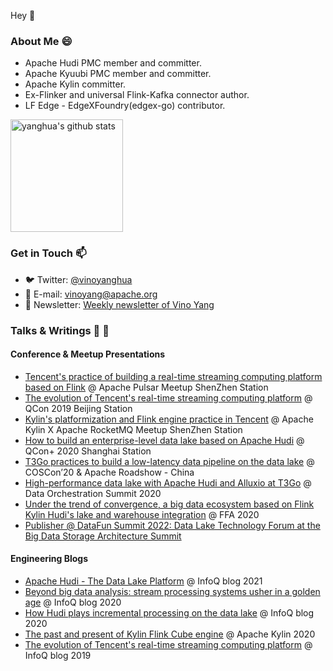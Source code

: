 Hey 👋

<!--
**yanghua/yanghua** is a ✨ _special_ ✨ repository because its `README.md` (this file) appears on your GitHub profile.

Here are some ideas to get you started:

- 🔭 I’m currently working on ...
- 🌱 I’m currently learning ...
- 👯 I’m looking to collaborate on ...
- 🤔 I’m looking for help with ...
- 💬 Ask me about ...
- 📫 How to reach me: ...
- 😄 Pronouns: ...
- ⚡ Fun fact: ...
-->


### About Me 😄

- Apache Hudi PMC member and committer.
- Apache Kyuubi PMC member and committer.
- Apache Kylin committer.
- Ex-Flinker and universal Flink-Kafka connector author.
- LF Edge - EdgeXFoundry(edgex-go) contributor.

<a href="https://github.com/yanghua">
  <img height="180em" src="https://github-readme-stats.vercel.app/api?username=yanghua&show_icons=true&theme=merko&count_private=true" alt="yanghua's github stats" />
</a>
<br/>

### Get in Touch 📫

- 🐦&nbsp;Twitter: [@vinoyanghua](https://twitter.com/vinoyang)
- 📮&nbsp;E-mail: [vinoyang@apache.org](mailto:vinoyang@apache.org)
- 📮&nbsp;Newsletter: [Weekly newsletter of Vino Yang](https://www.getrevue.co/profile/vinoyang)

### Talks & Writings 💬 📝
#### Conference & Meetup Presentations
- [Tencent's practice of building a real-time streaming computing platform based on Flink](https://zhuanlan.zhihu.com/p/72169841) @ Apache Pulsar Meetup ShenZhen Station
- [The evolution of Tencent's real-time streaming computing platform](https://qcon.infoq.cn/2019/beijing/presentation/1497) @ QCon 2019 Beijing Station
- [Kylin's platformization and Flink engine practice in Tencent](https://zhuanlan.zhihu.com/p/89669786) @ Apache Kylin X Apache RocketMQ Meetup ShenZhen Station
- [How to build an enterprise-level data lake based on Apache Hudi](https://qconplus.infoq.cn/2020/shanghai/presentation/2646) @ QCon+ 2020 Shanghai Station
- [T3Go practices to build a low-latency data pipeline on the data lake](https://mp.weixin.qq.com/s/jfDDsdHV-qfouz-NlK_ZFQ) @ COSCon’20 & Apache Roadshow - China
- [High-performance data lake with Apache Hudi and Alluxio at T3Go](https://www.alluxio.io/data-orchestration-summit-2020/#schedule) @ Data Orchestration Summit 2020
- [Under the trend of convergence, a big data ecosystem based on Flink Kylin Hudi's lake and warehouse integration](https://developer.aliyun.com/article/783634) @ FFA 2020
- [Publisher @ DataFun Summit 2022: Data Lake Technology Forum at the Big Data Storage Architecture Summit](https://mp.weixin.qq.com/s/IX_P09wW2PyMcEwpl0MjUw)

#### Engineering Blogs
  - [Apache Hudi - The Data Lake Platform](https://mp.weixin.qq.com/s/kj0wH34trDhmtWqOU7rkzQ) @ InfoQ blog 2021
  - [Beyond big data analysis: stream processing systems usher in a golden age](https://mp.weixin.qq.com/s/wnLkotjCdmK0pJCny1Yi1g) @ InfoQ blog 2020
  - [How Hudi plays incremental processing on the data lake](https://mp.weixin.qq.com/s/5aQV_rcLZNOaeWn9w4RRbA) @ InfoQ blog 2020
  - [The past and present of Kylin Flink Cube engine](https://zhuanlan.zhihu.com/p/165266220) @ Apache Kylin 2020
  - [The evolution of Tencent's real-time streaming computing platform](https://www.infoq.cn/article/6MhUVdkyxdlKULX6_z1V) @ InfoQ blog 2019

